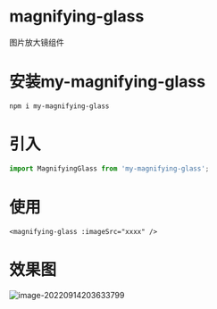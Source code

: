 # magnifying-glass
图片放大镜组件

# 安装my-magnifying-glass

```shell
npm i my-magnifying-glass
```

# 引入

```js
import MagnifyingGlass from 'my-magnifying-glass';
```



# 使用

```vue
<magnifying-glass :imageSrc="xxxx" />
```



# 效果图

![image-20220914203633799](F:\黑马培训\components-common\magnifying-glass\README.assets\image-20220914203633799.png)
